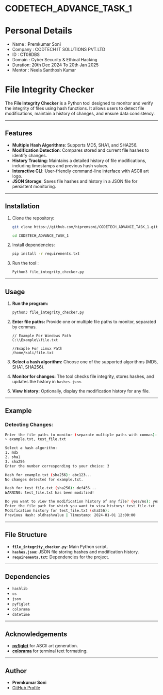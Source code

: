 # CODETECH_ADVANCE_TASK_1
# Personal Details
- Name : Premkumar Soni 
- Company : CODTECH IT SOLUTIONS PVT.LTD
- ID : CT08DBS
- Domain : Cyber Security & Ethical Hacking
- Duration: 20th Dec 2024 To 20th Jan 2025
- Mentor : Neela Santhosh Kumar 
# File Integrity Checker

The **File Integrity Checker** is a Python tool designed to monitor and verify the integrity of files using hash functions. It allows users to detect file modifications, maintain a history of changes, and ensure data consistency.

---

## Features
- **Multiple Hash Algorithms**: Supports MD5, SHA1, and SHA256.
- **Modification Detection**: Compares stored and current file hashes to identify changes.
- **History Tracking**: Maintains a detailed history of file modifications, including timestamps and previous hash values.
- **Interactive CLI**: User-friendly command-line interface with ASCII art logo.
- **JSON Storage**: Saves file hashes and history in a JSON file for persistent monitoring.

---

## Installation

1. Clone the repository:
    ```bash
    git clone https://github.com/hipremsoni/CODETECH_ADVANCE_TASK_1.git
    ```
    ```bash
    cd CODETECH_ADVANCE_TASK_1
    ```

2. Install dependencies:
    ```bash
    pip install -r requirements.txt
    ```

3. Run the tool : 
    ```bash
    Python3 file_integrity_checker.py
    ```

---

## Usage

1. **Run the program:**
    ```bash
    python3 file_integrity_checker.py
    ```

2. **Enter file paths:**
    Provide one or multiple file paths to monitor, separated by commas.
    
    ```path
    // Example For Windows Path 
    C:\\Example\\file.txt
    ```
    ```path
    //Exaple For Linux Path 
    /home/kali/file.txt

3. **Select a hash algorithm:**
    Choose one of the supported algorithms (MD5, SHA1, SHA256).

4. **Monitor for changes:**
    The tool checks file integrity, stores hashes, and updates the history in `hashes.json`.

5. **View history:**
    Optionally, display the modification history for any file.

---

## Example

### Detecting Changes:
```bash
Enter the file paths to monitor (separate multiple paths with commas):
> example.txt, test_file.txt

Select a hash algorithm:
1. md5
2. sha1
3. sha256
Enter the number corresponding to your choice: 3

Hash for example.txt (sha256): abc123...
No changes detected for example.txt.

Hash for test_file.txt (sha256): def456...
WARNING: test_file.txt has been modified!

Do you want to view the modification history of any file? (yes/no): yes
Enter the file path for which you want to view history: test_file.txt
Modification history for test_file.txt (sha256):
Previous Hash: oldhashvalue | Timestamp: 2024-01-01 12:00:00
```

---

## File Structure
- **`file_integrity_checker.py`**: Main Python script.
- **`hashes.json`**: JSON file storing hashes and modification history.
- **`requirements.txt`**: Dependencies for the project.

---

## Dependencies
- `hashlib`
- `os`
- `json`
- `pyfiglet`
- `colorama`
- `datetime`

---

## Acknowledgements
- **[pyfiglet](https://pypi.org/project/pyfiglet/)** for ASCII art generation.
- **[colorama](https://pypi.org/project/colorama/)** for terminal text formatting.

---

## Author
- **Premkumar Soni**
- [GitHub Profile](https://github.com/yourusername)

